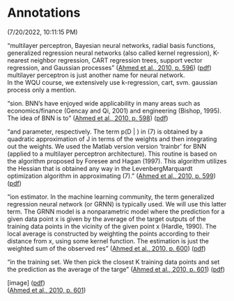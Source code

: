 # Annotations  
(7/20/2022, 10:11:15 PM)

“multilayer perceptron, Bayesian neural networks, radial basis functions, generalized regression neural networks (also called kernel regression), K-nearest neighbor regression, CART regression trees, support vector regression, and Gaussian processes” ([Ahmed et al., 2010, p. 596](zotero://select/library/items/4U7S7APE)) ([pdf](zotero://open-pdf/library/items/MGL8TJNF?page=5&annotation=VLUKGFI6)) multilayer perceptron is just another name for neural network.  
In the WQU course, we extensively use k-regression, cart, svm. gaussian process only a mention.

“sion. BNN’s have enjoyed wide applicability in many areas such as economics/finance (Gencay and Qi, 2001) and engineering (Bishop, 1995). The idea of BNN is to” ([Ahmed et al., 2010, p. 598](zotero://select/library/items/4U7S7APE)) ([pdf](zotero://open-pdf/library/items/MGL8TJNF?page=7&annotation=RG3M2XFF))

“and parameter, respectively. The term p(D | ) in (7) is obtained by a quadratic approximation of J in terms of the weights and then integrating out the weights. We used the Matlab version version ‘trainbr’ for BNN (applied to a multilayer perceptron architecture). This routine is based on the algorithm proposed by Foresee and Hagan (1997). This algorithm utilizes the Hessian that is obtained any way in the LevenbergMarquardt optimization algorithm in approximating (7).” ([Ahmed et al., 2010, p. 599](zotero://select/library/items/4U7S7APE)) ([pdf](zotero://open-pdf/library/items/MGL8TJNF?page=8&annotation=M7T4ZCLW))

“ion estimator. In the machine learning community, the term generalized regression neural network (or GRNN) is typically used. We will use this latter term. The GRNN model is a nonparametric model where the prediction for a given data point x is given by the average of the target outputs of the training data points in the vicinity of the given point x (Hardle, 1990). The local average is constructed by weighting the points according to their distance from x, using some kernel function. The estimation is just the weighted sum of the observed res” ([Ahmed et al., 2010, p. 600](zotero://select/library/items/4U7S7APE)) ([pdf](zotero://open-pdf/library/items/MGL8TJNF?page=9&annotation=ULT8QTG8))

“in the training set. We then pick the closest K training data points and set the prediction as the average of the targe” ([Ahmed et al., 2010, p. 601](zotero://select/library/items/4U7S7APE)) ([pdf](zotero://open-pdf/library/items/MGL8TJNF?page=10&annotation=JPQ5F4UD))

\[image\] ([pdf](zotero://open-pdf/library/items/MGL8TJNF?page=10&annotation=3PUUJ6KA))  
([Ahmed et al., 2010, p. 601](zotero://select/library/items/4U7S7APE))